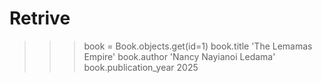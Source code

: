 # Retrive
>>> book = Book.objects.get(id=1)
>>> book.title
'The Lemamas Empire'
>>> book.author
'Nancy Nayianoi Ledama'
>>> book.publication_year
2025
